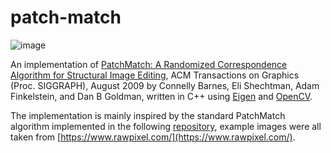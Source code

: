 # patch-match

![image](https://github.com/filbert14/patch-match/assets/115785598/27f3373b-4b14-43e8-b050-59491ecc66a4)

An implementation of [PatchMatch: A Randomized Correspondence Algorithm for Structural Image Editing](https://gfx.cs.princeton.edu/pubs/Barnes_2009_PAR/patchmatch.pdf), ACM Transactions on Graphics (Proc. SIGGRAPH), August 2009 by Connelly Barnes, Eli Shechtman, Adam Finkelstein, and Dan B Goldman, written in C++ using [Eigen](https://gitlab.com/libeigen/eigen) and [OpenCV](https://github.com/opencv/opencv).

The implementation is mainly inspired by the standard PatchMatch algorithm implemented in the following [repository](https://github.com/MingtaoGuo/PatchMatch), example images were all taken from [https://www.rawpixel.com/](https://www.rawpixel.com/).
